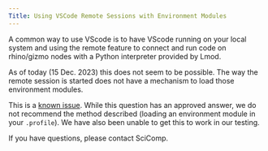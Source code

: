 ```yaml
---
Title: Using VSCode Remote Sessions with Environment Modules
---
```


A common way to use VScode is to have VScode running on your local system and using the remote feature to connect and run code on rhino/gizmo nodes with a Python interpreter provided by Lmod.

As of today (15 Dec. 2023) this does not seem to be possible.  The way the remote session is started does not have a mechanism to load those environment modules.

This is a [known issue](https://stackoverflow.com/questions/71484282/loading-an-lmod-module-using-vscode-with-remote-ssh).  While this question has an approved answer, we do not recommend the method described (loading an environment module in your `.profile`).  We have also been unable to get this to work in our testing.

If you have questions, please contact SciComp.
